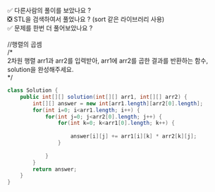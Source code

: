 ✅ 다른사람의 풀이를 보았나요 ? <br>
❎ STL을 검색하여서 풀었나요 ? (sort 같은 라이브러리 사용) <br>
✅ 문제를 한번 더 풀어보았나요 ? <br>
<br>
//행렬의 곱셈 <br>
/* <br>
2차원 행렬 arr1과 arr2를 입력받아, arr1에 arr2를 곱한 결과를 반환하는 함수, solution을 완성해주세요.
<br>
*/
```java
class Solution {
    public int[][] solution(int[][] arr1, int[][] arr2) {
        int[][] answer = new int[arr1.length][arr2[0].length];
        for(int i=0; i<arr1.length; i++) {
            for(int j=0; j<arr2[0].length; j++) {
                for(int k=0; k<arr1[0].length; k++) {
                    
                    answer[i][j] += arr1[i][k] * arr2[k][j];
                }
                
            }
        }
        return answer;
    }
}
```
